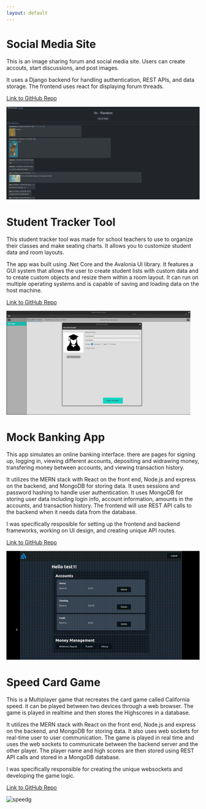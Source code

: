 ```yaml
---
layout: default
---
```


# Social Media Site
This is an image sharing forum and social media site. Users can create accouts, start discussions, and post images.

It uses a Django backend for handling authentication, REST APIs, and data storage. The frontend uses react for displaying forum threads.

[Link to GitHub Repo](https://github.com/18janderson3/18janderson3.github.io/tree/main/SocialMedia)

![sm](./images/sm.png)

# Student Tracker Tool
This student tracker tool was made for school teachers to use to organize their classes and make seating charts. It allows you to customize student data and room layouts.

The app was built using .Net Core and the Avalonia UI library. It features a GUI system that allows the user to create student lists with custom data and to create custom objects and resize them within a room layout. It can run on multiple operating systems and is capable of saving and loading data on the host machine.

[Link to GitHub Repo](https://github.com/18janderson3/18janderson3.github.io/tree/main/TeacherStudentTracker)

![hmg](./images/tst.gif)

# Mock Banking App
This app simulates an online banking interface. there are pages for signing up, logging in, viewing different accounts, depositing and widrawing money, transfering money between accounts, and viewing transaction history.

It utilizes the MERN stack with React on the front end, Node.js and express on the backend, and MongoDB for storing data. It uses sessions and password hashing to handle user authentication. It uses MongoDB for storing user data including login info, account information, amounts in the accounts, and transaction history. The frontend will use REST API calls to the backend when it needs data from the database.

I was specifically resposible for setting up the frontend and backend frameworks, working on UI design, and creating unique API routes. 

[Link to GitHub Repo](https://github.com/18janderson3/18janderson3.github.io/tree/main/BankingApp)

![bankg](./images/bank.gif)

# Speed Card Game
This is a Multiplayer game that recreates the card game called California speed. it can be played between two devices through a web browser. The game is played in realtime and then stores the Highscores in a database.

It utilizes the MERN stack with React on the front end, Node.js and express on the backend, and MongoDB for storing data. It also uses web sockets for real-time user to user communication. The game is played in real time and uses the web sockets to communicate between the backend server and the other player. The player name and high scores are then stored using REST API calls and stored in a MongoDB database. 

I was specifically responsible for creating the unique websockets and developing the game logic.

[Link to GitHub Repo](https://github.com/18janderson3/18janderson3.github.io/tree/main/Speed)

![speedg](./images/speed.gif)


